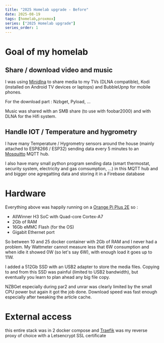 ```yaml
---
title: "2025 Homelab upgrade - Before"
date: 2025-08-19
tags: [homelab,proxmox]
series: ["2025 Homelab upgrade"]
series_order: 1
---
```


# Goal of my homelab

## Share / download video and music

I was using [Minidlna](https://en.opensuse.org/MiniDLNA) to share media to my TVs (DLNA compatible), Kodi (installed on Android TV devices or laptops) and BubbleUpnp for mobile phones.

For the download part : Nzbget, Pyload, ...

Music was shared with an SMB share (to use with foobar2000) and with DLNA for the Hifi system.

## Handle IOT / Temperature and hygrometry

I have many Temperature / Hygrometry sensors around the house (mainly attached to ESP8266 / ESP32) sending data every 5 minutes to an [Mosquitto](https://mosquitto.org/) MQTT hub.

I also have many small python program sending data (smart thermostat, security system, electricity and gas comsumption, ...) in this MQTT hub and and bigger one agregatting data and storing it in a Firebase database

# Hardware

Everything above was happily running on a [Orange Pi Plus 2E](http://www.orangepi.org/html/hardWare/computerAndMicrocontrollers/details/Orange-Pi-Plus-2E.html) so : 
 * AllWinner H3 SoC with Quad-core Cortex-A7
 * 2Gb of RAM
 * 16Gb eMMC Flash (for the OS)
 * Gigabit Ethernet port

So between 10 and 25 docker container with 2Gb of RAM and I never had a problem. My Wattmeter cannot measure less that 6W consumption and when idle it showed 0W (so let's say 6W), with enough load it goes up to 11W.

I added a 512Gb SSD with an USB2 adapter to store the media files. Copying to and from this SSD was painful (limited to USB2 bandwidth), but eventually you learn to plan ahead any big file copy.

NZBGet especially during par2 and unrar was clearly limited by the small CPU power but again it got the job done. Download speed was  fast enough especially after tweaking the article cache.

# External access

this entire stack was in 2 docker compose and [Traefik](https://traefik.io/) was my reverse proxy of choice with a Letsencrypt SSL certificate